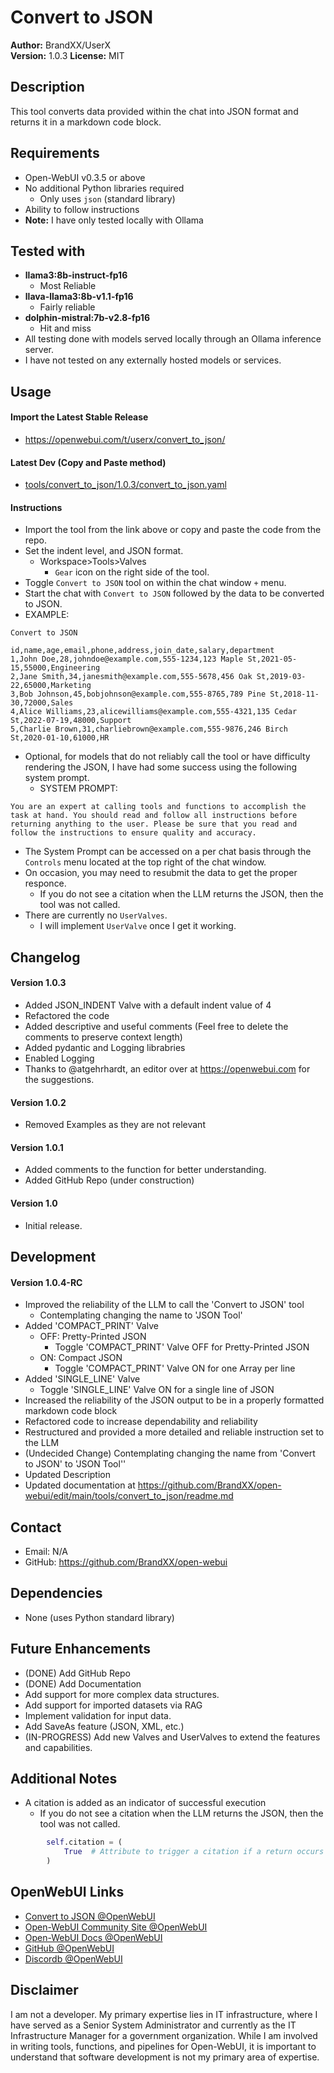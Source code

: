 # Convert to JSON

**Author:** BrandXX/UserX  
**Version:** 1.0.3 
**License:** MIT  

## Description
This tool converts data provided within the chat into JSON format and returns it in a markdown code block.

## Requirements
- Open-WebUI v0.3.5 or above
- No additional Python libraries required
  - Only uses `json` (standard library)
- Ability to follow instructions
- **Note:** I have only tested locally with Ollama

## Tested with
- **llama3:8b-instruct-fp16**
  - Most Reliable
- **llava-llama3:8b-v1.1-fp16**
  - Fairly reliable
- **dolphin-mistral:7b-v2.8-fp16**
  - Hit and miss
- All testing done with models served locally through an Ollama inference server.
- I have not tested on any externally hosted models or services.


## Usage
#### Import the Latest Stable Release
  - https://openwebui.com/t/userx/convert_to_json/

#### Latest Dev (Copy and Paste method)
  - [tools/convert_to_json/1.0.3/convert_to_json.yaml](https://github.com/BrandXX/open-webui/tree/main/tools/convert_to_json/DEV)

#### Instructions
- Import the tool from the link above or copy and paste the code from the repo.
- Set the indent level, and JSON format.
  - Workspace>Tools>Valves
    - `Gear` icon on the right side of the tool.
- Toggle `Convert to JSON` tool on within the chat window `+` menu.
- Start the chat with `Convert to JSON` followed by the data to be converted to JSON.
- EXAMPLE:
```text
Convert to JSON

id,name,age,email,phone,address,join_date,salary,department
1,John Doe,28,johndoe@example.com,555-1234,123 Maple St,2021-05-15,55000,Engineering
2,Jane Smith,34,janesmith@example.com,555-5678,456 Oak St,2019-03-22,65000,Marketing
3,Bob Johnson,45,bobjohnson@example.com,555-8765,789 Pine St,2018-11-30,72000,Sales
4,Alice Williams,23,alicewilliams@example.com,555-4321,135 Cedar St,2022-07-19,48000,Support
5,Charlie Brown,31,charliebrown@example.com,555-9876,246 Birch St,2020-01-10,61000,HR
```
- Optional, for models that do not reliably call the tool or have difficulty rendering the JSON, I have had some success using the following system prompt.
  - SYSTEM PROMPT:
```text
You are an expert at calling tools and functions to accomplish the task at hand. You should read and follow all instructions before returning anything to the user. Please be sure that you read and follow the instructions to ensure quality and accuracy.
```
  
- The System Prompt can be accessed on a per chat basis through the `Controls` menu located at the top right of the chat window.
- On occasion, you may need to resubmit the data to get the proper responce.
  - If you do not see a citation when the LLM returns the JSON, then the tool was not called.
- There are currently no `UserValves`.
  - I will implement `UserValve` once I get it working.

## Changelog
#### Version 1.0.3
- Added JSON_INDENT Valve with a default indent value of 4
- Refactored the code
- Added descriptive and useful comments (Feel free to delete the comments to preserve context length)
- Added pydantic and Logging librabries
- Enabled Logging
- Thanks to @atgehrhardt, an editor over at https://openwebui.com for the suggestions.
#### Version 1.0.2
- Removed Examples as they are not relevant
#### Version 1.0.1
- Added comments to the function for better understanding.
- Added GitHub Repo (under construction)
#### Version 1.0
- Initial release.

## Development
#### Version 1.0.4-RC
- Improved the reliability of the LLM to call the 'Convert to JSON' tool
  - Contemplating changing the name to 'JSON Tool'
- Added 'COMPACT_PRINT' Valve
  - OFF: Pretty-Printed JSON
    - Toggle 'COMPACT_PRINT' Valve OFF for Pretty-Printed JSON
  - ON: Compact JSON
    - Toggle 'COMPACT_PRINT' Valve ON for one Array per line
- Added 'SINGLE_LINE' Valve
  - Toggle 'SINGLE_LINE' Valve ON for a single line of JSON
- Increased the reliability of the JSON output to be in a properly formatted markdown code block
- Refactored code to increase dependability and reliability
- Restructured and provided a more detailed and reliable instruction set to the LLM
- (Undecided Change) Contemplating changing the name from 'Convert to JSON' to 'JSON Tool''
- Updated Description
- Updated documentation at https://github.com/BrandXX/open-webui/edit/main/tools/convert_to_json/readme.md

## Contact
- Email: N/A
- GitHub: https://github.com/BrandXX/open-webui

## Dependencies
- None (uses Python standard library)

## Future Enhancements
- (DONE) Add GitHub Repo
- (DONE) Add Documentation
- Add support for more complex data structures.
- Add support for imported datasets via RAG
- Implement validation for input data.
- Add SaveAs feature (JSON, XML, etc.)
- (IN-PROGRESS) Add new Valves and UserValves to extend the features and capabilities.

## Additional Notes
- A citation is added as an indicator of successful execution
  - If you do not see a citation when the LLM returns the JSON, then the tool was not called.
```python
        self.citation = (
            True  # Attribute to trigger a citation if a return occurs within the tool
        )
```
## OpenWebUI Links
- <a href="https://openwebui.com/t/userx/convert_to_json/" target="_blank">Convert to JSON @OpenWebUI</a>
- <a href="https://openwebui.com/" target="_blank">Open-WebUI Community Site @OpenWebUI</a>
- <a href="https://docs.openwebui.com/" target="_blank">Open-WebUI Docs @OpenWebUI</a>
- <a href="https://github.com/open-webui/open-webui" target="_blank">GitHub @OpenWebUI</a>
- <a href="https://discord.gg/5rJgQTnV4s" target="_blank">Discordb @OpenWebUI</a>

## Disclaimer
I am not a developer. My primary expertise lies in IT infrastructure, where I have served as a Senior System Administrator and currently as the IT Infrastructure Manager for a government organization. While I am involved in writing tools, functions, and pipelines for Open-WebUI, it is important to understand that software development is not my primary area of expertise.
